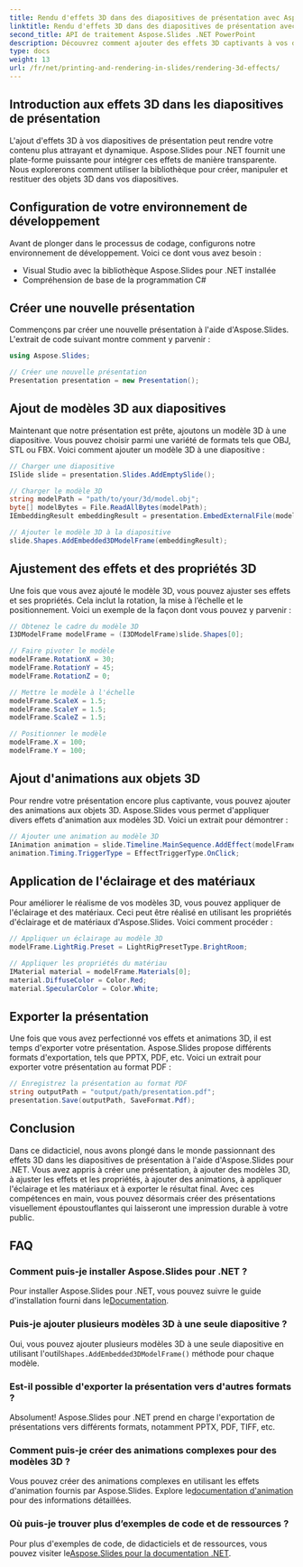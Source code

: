 ```yaml
---
title: Rendu d'effets 3D dans des diapositives de présentation avec Aspose.Slides
linktitle: Rendu d'effets 3D dans des diapositives de présentation avec Aspose.Slides
second_title: API de traitement Aspose.Slides .NET PowerPoint
description: Découvrez comment ajouter des effets 3D captivants à vos diapositives de présentation à l'aide d'Aspose.Slides pour .NET. Notre guide étape par étape couvre tout, de la configuration de votre environnement à l'application d'animations et à l'exportation du résultat final.
type: docs
weight: 13
url: /fr/net/printing-and-rendering-in-slides/rendering-3d-effects/
---
```


## Introduction aux effets 3D dans les diapositives de présentation

L'ajout d'effets 3D à vos diapositives de présentation peut rendre votre contenu plus attrayant et dynamique. Aspose.Slides pour .NET fournit une plate-forme puissante pour intégrer ces effets de manière transparente. Nous explorerons comment utiliser la bibliothèque pour créer, manipuler et restituer des objets 3D dans vos diapositives.

## Configuration de votre environnement de développement

Avant de plonger dans le processus de codage, configurons notre environnement de développement. Voici ce dont vous avez besoin :

- Visual Studio avec la bibliothèque Aspose.Slides pour .NET installée
- Compréhension de base de la programmation C#

## Créer une nouvelle présentation

Commençons par créer une nouvelle présentation à l'aide d'Aspose.Slides. L'extrait de code suivant montre comment y parvenir :

```csharp
using Aspose.Slides;

// Créer une nouvelle présentation
Presentation presentation = new Presentation();
```

## Ajout de modèles 3D aux diapositives

Maintenant que notre présentation est prête, ajoutons un modèle 3D à une diapositive. Vous pouvez choisir parmi une variété de formats tels que OBJ, STL ou FBX. Voici comment ajouter un modèle 3D à une diapositive :

```csharp
// Charger une diapositive
ISlide slide = presentation.Slides.AddEmptySlide();

// Charger le modèle 3D
string modelPath = "path/to/your/3d/model.obj";
byte[] modelBytes = File.ReadAllBytes(modelPath);
IEmbeddingResult embeddingResult = presentation.EmbedExternalFile(modelBytes);

// Ajouter le modèle 3D à la diapositive
slide.Shapes.AddEmbedded3DModelFrame(embeddingResult);
```

## Ajustement des effets et des propriétés 3D

Une fois que vous avez ajouté le modèle 3D, vous pouvez ajuster ses effets et ses propriétés. Cela inclut la rotation, la mise à l’échelle et le positionnement. Voici un exemple de la façon dont vous pouvez y parvenir :

```csharp
// Obtenez le cadre du modèle 3D
I3DModelFrame modelFrame = (I3DModelFrame)slide.Shapes[0];

// Faire pivoter le modèle
modelFrame.RotationX = 30;
modelFrame.RotationY = 45;
modelFrame.RotationZ = 0;

// Mettre le modèle à l'échelle
modelFrame.ScaleX = 1.5;
modelFrame.ScaleY = 1.5;
modelFrame.ScaleZ = 1.5;

// Positionner le modèle
modelFrame.X = 100;
modelFrame.Y = 100;
```

## Ajout d'animations aux objets 3D

Pour rendre votre présentation encore plus captivante, vous pouvez ajouter des animations aux objets 3D. Aspose.Slides vous permet d'appliquer divers effets d'animation aux modèles 3D. Voici un extrait pour démontrer :

```csharp
// Ajouter une animation au modèle 3D
IAnimation animation = slide.Timeline.MainSequence.AddEffect(modelFrame, EffectType.Fade);
animation.Timing.TriggerType = EffectTriggerType.OnClick;
```

## Application de l'éclairage et des matériaux

Pour améliorer le réalisme de vos modèles 3D, vous pouvez appliquer de l'éclairage et des matériaux. Ceci peut être réalisé en utilisant les propriétés d'éclairage et de matériaux d'Aspose.Slides. Voici comment procéder :

```csharp
// Appliquer un éclairage au modèle 3D
modelFrame.LightRig.Preset = LightRigPresetType.BrightRoom;

// Appliquer les propriétés du matériau
IMaterial material = modelFrame.Materials[0];
material.DiffuseColor = Color.Red;
material.SpecularColor = Color.White;
```

## Exporter la présentation

Une fois que vous avez perfectionné vos effets et animations 3D, il est temps d'exporter votre présentation. Aspose.Slides propose différents formats d'exportation, tels que PPTX, PDF, etc. Voici un extrait pour exporter votre présentation au format PDF :

```csharp
// Enregistrez la présentation au format PDF
string outputPath = "output/path/presentation.pdf";
presentation.Save(outputPath, SaveFormat.Pdf);
```

## Conclusion

Dans ce didacticiel, nous avons plongé dans le monde passionnant des effets 3D dans les diapositives de présentation à l'aide d'Aspose.Slides pour .NET. Vous avez appris à créer une présentation, à ajouter des modèles 3D, à ajuster les effets et les propriétés, à ajouter des animations, à appliquer l'éclairage et les matériaux et à exporter le résultat final. Avec ces compétences en main, vous pouvez désormais créer des présentations visuellement époustouflantes qui laisseront une impression durable à votre public.

## FAQ

### Comment puis-je installer Aspose.Slides pour .NET ?

 Pour installer Aspose.Slides pour .NET, vous pouvez suivre le guide d'installation fourni dans le[Documentation](https://docs.aspose.com/slides/net/installation/).

### Puis-je ajouter plusieurs modèles 3D à une seule diapositive ?

 Oui, vous pouvez ajouter plusieurs modèles 3D à une seule diapositive en utilisant l'outil`Shapes.AddEmbedded3DModelFrame()` méthode pour chaque modèle.

### Est-il possible d'exporter la présentation vers d'autres formats ?

Absolument! Aspose.Slides pour .NET prend en charge l'exportation de présentations vers différents formats, notamment PPTX, PDF, TIFF, etc.

### Comment puis-je créer des animations complexes pour des modèles 3D ?

Vous pouvez créer des animations complexes en utilisant les effets d'animation fournis par Aspose.Slides. Explore le[documentation d'animation](https://reference.aspose.com/slides/net/aspose.slides.animation/) pour des informations détaillées.

### Où puis-je trouver plus d’exemples de code et de ressources ?

 Pour plus d'exemples de code, de didacticiels et de ressources, vous pouvez visiter le[Aspose.Slides pour la documentation .NET](https://reference.aspose.com/slides/net/).